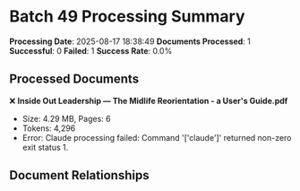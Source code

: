 # Batch 49 Processing Summary

**Processing Date**: 2025-08-17 18:38:49
**Documents Processed**: 1
**Successful**: 0
**Failed**: 1
**Success Rate**: 0.0%

## Processed Documents

❌ **Inside Out Leadership — The Midlife Reorientation - a User's Guide.pdf**
   - Size: 4.29 MB, Pages: 6
   - Tokens: 4,296
   - Error: Claude processing failed: Command '['claude']' returned non-zero exit status 1.

## Document Relationships

